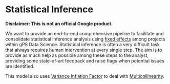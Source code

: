 # Statistical Inference

**Disclaimer: This is not an official Google product.**

We want to provide an end-to-end comprehensive pipeline to facilitate and
consolidate statistical inference analysis using
[fixed effects](https://en.wikipedia.org/wiki/Fixed_effects_model)
among projects
within gPS Data Science. Statistical inference is often a very difficult task
that always requires human intervention at every single step. The aim is to
provide as much help as possible among these steps to the analyst, providing
some state-of-art feedback and raise flags when potential issues are identified.

This model also uses
[Variance Inflation Factor](https://en.wikipedia.org/wiki/Variance_inflation_factor)
to deal with
[Multicollinearity](shttps://en.wikipedia.org/wiki/Multicollinearity).
